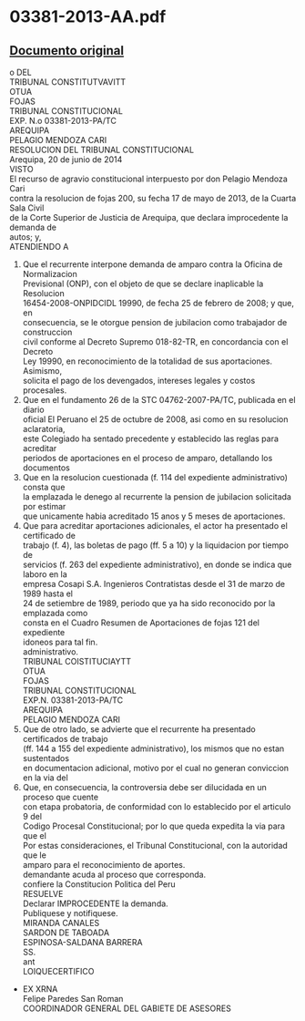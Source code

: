 
03381-2013-AA.pdf
=================
  
[Documento original](https://tc.gob.pe/jurisprudencia/2014/03381-2013-AA.pdf)  
---  
o DEL  
TRIBUNAL CONSTITUTVAVITT  
OTUA  
FOJAS  
TRIBUNAL CONSTITUCIONAL  
EXP. N.o 03381-2013-PA/TC  
AREQUIPA  
PELAGIO MENDOZA CARI  
RESOLUCION DEL TRIBUNAL CONSTITUCIONAL  
Arequipa, 20 de junio de 2014  
VISTO  
El recurso de agravio constitucional interpuesto por don Pelagio Mendoza Cari  
contra la resolucion de fojas 200, su fecha 17 de mayo de 2013, de la Cuarta Sala Civil  
de la Corte Superior de Justicia de Arequipa, que declara improcedente la demanda de  
autos; y,  
ATENDIENDO A  
1. Que el recurrente interpone demanda de amparo contra la Oficina de Normalizacion  
Previsional (ONP), con el objeto de que se declare inaplicable la Resolucion  
16454-2008-ONPIDCIDL 19990, de fecha 25 de febrero de 2008; y que, en  
consecuencia, se le otorgue pension de jubilacion como trabajador de construccion  
civil conforme al Decreto Supremo 018-82-TR, en concordancia con el Decreto  
Ley 19990, en reconocimiento de la totalidad de sus aportaciones. Asimismo,  
solicita el pago de los devengados, intereses legales y costos procesales.  
2. Que en el fundamento 26 de la STC 04762-2007-PA/TC, publicada en el diario  
oficial El Peruano el 25 de octubre de 2008, asi como en su resolucion aclaratoria,  
este Colegiado ha sentado precedente y establecido las reglas para acreditar  
periodos de aportaciones en el proceso de amparo, detallando los documentos  
3. Que en la resolucion cuestionada (f. 114 del expediente administrativo) consta que  
la emplazada le denego al recurrente la pension de jubilacion solicitada por estimar  
que unicamente habia acreditado 15 anos y 5 meses de aportaciones.  
4. Que para acreditar aportaciones adicionales, el actor ha presentado el certificado de  
trabajo (f. 4), las boletas de pago (ff. 5 a 10) y la liquidacion por tiempo de  
servicios (f. 263 del expediente administrativo), en donde se indica que laboro en la  
empresa Cosapi S.A. Ingenieros Contratistas desde el 31 de marzo de 1989 hasta el  
24 de setiembre de 1989, periodo que ya ha sido reconocido por la emplazada como  
consta en el Cuadro Resumen de Aportaciones de fojas 121 del expediente  
idoneos para tal fin.  
administrativo.  
TRIBUNAL COISTITUCIAYTT  
OTUA  
FOJAS  
TRIBUNAL CONSTITUCIONAL  
EXP.N. 03381-2013-PA/TC  
AREQUIPA  
PELAGIO MENDOZA CARI  
5. Que de otro lado, se advierte que el recurrente ha presentado certificados de trabajo  
(ff. 144 a 155 del expediente administrativo), los mismos que no estan sustentados  
en documentacion adicional, motivo por el cual no generan conviccion en la via del  
6. Que, en consecuencia, la controversia debe ser dilucidada en un proceso que cuente  
con etapa probatoria, de conformidad con lo establecido por el articulo 9 del  
Codigo Procesal Constitucional; por lo que queda expedita la via para que el  
Por estas consideraciones, el Tribunal Constitucional, con la autoridad que le  
amparo para el reconocimiento de aportes.  
demandante acuda al proceso que corresponda.  
confiere la Constitucion Politica del Peru  
RESUELVE  
Declarar IMPROCEDENTE la demanda.  
Publiquese y notifiquese.  
MIRANDA CANALES  
SARDON DE TABOADA  
ESPINOSA-SALDANA BARRERA  
SS.  
ant  
LOIQUECERTIFICO  
+ EX XRNA  
Felipe Paredes San Roman  
COORDINADOR GENERAL DEL GABIETE DE ASESORES